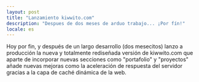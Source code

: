 ```yaml
---
layout: post
title: "Lanzamiento kiwwito.com"
description: "Despues de dos meses de arduo trabajo... ¡Por fín!"
locale: es
---
```


Hoy por fin, y después de un largo desarrollo (dos mesecitos) lanzo a producción la nueva y totalmente rediseñada versión de kiwwito.com que aparte de incorporar nuevas secciones como "portafolio" y "proyectos" añade nuevas mejoras como la aceleración de respuesta del servidor gracias a la capa de caché dinámica de la web.
